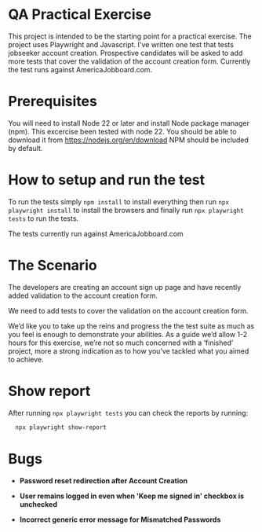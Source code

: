# QA Practical Exercise

This project is intended to be the starting point for a practical exercise. The project uses Playwright and Javascript. I've written one test that tests jobseeker account creation. Prospective candidates will be asked to add more tests that cover the validation of the account creation form. Currently the test runs against AmericaJobboard.com.

# Prerequisites

You will need to install Node 22 or later and install Node package manager (npm). This excercise been tested with node 22. You should be able to download it from https://nodejs.org/en/download NPM should be included by default.

# How to setup and run the test

To run the tests simply `npm install` to install everything then run `npx playwright install` to install the browsers and finally run `npx playwright tests` to run the tests.

The tests currently run against AmericaJobboard.com

# The Scenario 

The developers are creating an account sign up page and have recently added validation to the account creation form.  

We need to add tests to cover the validation on the account creation form. 

We’d like you to take up the reins and progress the the test suite as much as you feel is enough to demonstrate your abilities. As a guide we’d allow 1-2 hours for this exercise, we’re not so much concerned with a ‘finished’ project, more a strong indication as to how you’ve tackled what you aimed to achieve.

# Show report
After running `npx playwright tests` you can check the reports by running: 
```sh
  npx playwright show-report
```

# Bugs

- **Password reset redirection after Account Creation**

- **User remains logged in even when 'Keep me signed in' checkbox is unchecked**

- **Incorrect generic error message for Mismatched Passwords**
